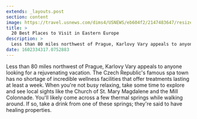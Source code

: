 ```yaml
--- 
extends: _layouts.post 
section: content 
image: https://travel.usnews.com/dims4/USNEWS/eb604f2/2147483647/resize/249x175^>/crop/249x175/quality/85/?url=https://travel.usnews.com/images/main1_445x280_vOZ9p0Y.jpg 
title: > 
  20 Best Places to Visit in Eastern Europe 
description: > 
  Less than 80 miles northwest of Prague, Karlovy Vary appeals to anyone looking for a rejuvenating vacation.The Czech Republic's famous spa town has no shortage of incredible wellness facilities that offer treatments lasting at least a week.When you're not busy relaxing, take some time to explore and see local sights like the Church of St. Mary Magdalene and the Mill Colonnade.You'll likely come across a few thermal springs while walking around.If so, take a drink from one of these springs; they're said to have healing properties. 
date: 1602334317.0752883 
--- 
```

Less than 80 miles northwest of Prague, Karlovy Vary appeals to anyone looking for a rejuvenating vacation. The Czech Republic's famous spa town has no shortage of incredible wellness facilities that offer treatments lasting at least a week. When you're not busy relaxing, take some time to explore and see local sights like the Church of St. Mary Magdalene and the Mill Colonnade. You'll likely come across a few thermal springs while walking around. If so, take a drink from one of these springs; they're said to have healing properties.